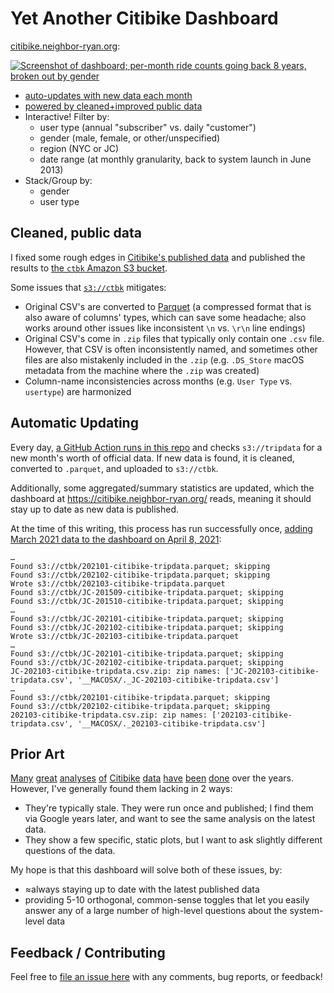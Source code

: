 # Yet Another Citibike Dashboard
[citibike.neighbor-ryan.org](https://citibike.neighbor-ryan.org/):

[![Screenshot of dashboard; per-month ride counts going back 8 years, broken out by gender](https://user-images.githubusercontent.com/465045/115073461-5ca59200-9ec6-11eb-9d06-570fd2e0cc17.png)](https://citibike.neighbor-ryan.org/)

- [auto-updates with new data each month](#auto-update)
- [powered by cleaned+improved public data](#cleaned-data)
- Interactive! Filter by:
  - user type (annual "subscriber" vs. daily "customer")
  - gender (male, female, or other/unspecified)
  - region (NYC or JC)
  - date range (at monthly granularity, back to system launch in June 2013)
- Stack/Group by:
  - gender
  - user type

## Cleaned, public data <a id="cleaned-data"></a>
I fixed some rough edges in [Citibike's published data][citibike system data] and published the results to [the `ctbk` Amazon S3 bucket][`s3://ctbk`].

Some issues that [`s3://ctbk`] mitigates:
- Original CSV's are converted to [Parquet] (a compressed format that is also aware of columns' types, which can save some headache; also works around other issues like inconsistent `\n` vs. `\r\n` line endings)
- Original CSV's come in `.zip` files that typically only contain one `.csv` file. However, that CSV is often inconsistently named, and sometimes other files are also mistakenly included in the `.zip` (e.g. `.DS_Store` macOS metadata from the machine where the `.zip` was created)
- Column-name inconsistencies across months (e.g. `User Type` vs. `usertype`) are harmonized

## Automatic Updating <a id="auto-update"></a>
Every day, [a GitHub Action runs in this repo](https://github.com/neighbor-ryan/citibike/actions) and checks `s3://tripdata` for a new month's worth of official data. If new data is found, it is cleaned, converted to `.parquet`, and uploaded to `s3://ctbk`.

Additionally, some aggregated/summary statistics are updated, which the dashboard at https://citibike.neighbor-ryan.org/ reads, meaning it should stay up to date as new data is published.

At the time of this writing, this process has run successfully once, [adding March 2021 data to the dashboard on April 8, 2021][202103 GHA]:
```
…
Found s3://ctbk/202101-citibike-tripdata.parquet; skipping
Found s3://ctbk/202102-citibike-tripdata.parquet; skipping
Wrote s3://ctbk/202103-citibike-tripdata.parquet
Found s3://ctbk/JC-201509-citibike-tripdata.parquet; skipping
Found s3://ctbk/JC-201510-citibike-tripdata.parquet; skipping
…
Found s3://ctbk/JC-202101-citibike-tripdata.parquet; skipping
Found s3://ctbk/JC-202102-citibike-tripdata.parquet; skipping
Wrote s3://ctbk/JC-202103-citibike-tripdata.parquet
…
Found s3://ctbk/JC-202101-citibike-tripdata.parquet; skipping
Found s3://ctbk/JC-202102-citibike-tripdata.parquet; skipping
JC-202103-citibike-tripdata.csv.zip: zip names: ['JC-202103-citibike-tripdata.csv', '__MACOSX/._JC-202103-citibike-tripdata.csv']
…
Found s3://ctbk/202101-citibike-tripdata.parquet; skipping
Found s3://ctbk/202102-citibike-tripdata.parquet; skipping
202103-citibike-tripdata.csv.zip: zip names: ['202103-citibike-tripdata.csv', '__MACOSX/._202103-citibike-tripdata.csv']
```

## Prior Art
[Many][ckran-20210305] [great][toddschneider-20160113] [analyses][jc-analysis-2017] [of][jc-analysis-2018] [Citibike][datastudio-analysis] [data][cl2871-analysis] [have][tableau #citibike] [been][coursera citibike viz course] [done][juanjocarin analysis] over the years. However, I've generally found them lacking in 2 ways:
- They're typically stale. They were run once and published; I find them via Google years later, and want to see the same analysis on the latest data.
- They show a few specific, static plots, but I want to ask slightly different questions of the data.

My hope is that this dashboard will solve both of these issues, by:
- ≈always staying up to date with the latest published data
- providing 5-10 orthogonal, common-sense toggles that let you easily answer any of a large number of high-level questions about the system-level data

## Feedback / Contributing
Feel free to [file an issue here](https://github.com/neighbor-ryan/citibike/issues) with any comments, bug reports, or feedback!

[ckran-20210305]: https://towardsdatascience.com/exploring-the-effects-of-the-pandemic-on-nyc-bike-share-usage-ab79f67ac2df
[toddschneider-20160113]: https://toddwschneider.com/posts/a-tale-of-twenty-two-million-citi-bikes-analyzing-the-nyc-bike-share-system/
[jc-analysis-2017]: https://www.bikejc.org/resources/citibikejc-2017
[jc-analysis-2018]: https://www.bikejc.org/citi-bike-usage-jersey-city-2018
[datastudio-analysis]: https://datastudio.google.com/u/0/reporting/a6fc910f-b100-4ac5-a72b-2fa35880f149/page/SKniB
[cl2871-analysis]: https://github.com/cl2871/citibike
[tableau #citibike]: https://public.tableau.com/en-gb/search/all/%23CitiBike
[coursera citibike viz course]: https://www.coursera.org/projects/visualizing-citibike-trips-tableau
[juanjocarin analysis]: http://juanjocarin.github.io/Citibike-viz/

[citibike system data]: https://www.citibikenyc.com/system-data
[citibike s3 index]: https://s3.amazonaws.com/tripdata/index.html
[`s3://ctbk`]: https://s3.amazonaws.com/ctbk/index.html
[Parquet]: https://parquet.apache.org/
[202103 GHA]: https://github.com/neighbor-ryan/citibike/runs/2304544335?check_suite_focus=true#step:6:104
